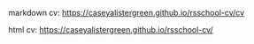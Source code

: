 markdown cv: https://caseyalistergreen.github.io/rsschool-cv/cv  

html cv: https://caseyalistergreen.github.io/rsschool-cv/
